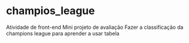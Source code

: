 # champios_league
Atividade de front-end
Mini projeto de avaliação
Fazer a classificação da champions league para aprender a usar tabela
